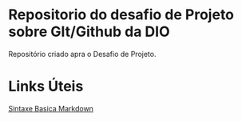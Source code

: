 # Repositorio do desafio de Projeto sobre GIt/Github da DIO
Repositório criado apra o Desafio de Projeto.

# Links Úteis
[Sintaxe Basica Markdown](https://www.markdownguide.org/basic-syntax/)
